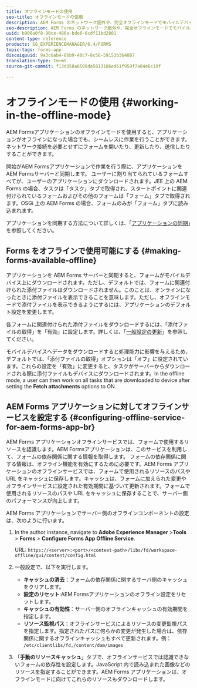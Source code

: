 ```yaml
---
title: オフラインモードの使用
seo-title: オフラインモードの使用
description: AEM Forms のネットワーク圏外や、完全オフラインモードでモバイルデバイスを使用して、AEM Forms アプリケーションで作業する
seo-description: AEM Forms のネットワーク圏外や、完全オフラインモードでモバイルデバイスを使用して、AEM Forms アプリケーションで作業する
uuid: b900a0f8-90ce-486a-bde6-6cdf11bd2801
content-type: reference
products: SG_EXPERIENCEMANAGER/6.4/FORMS
topic-tags: forms-app
discoiquuid: 9a3c6ab4-8bb9-40c7-8c56-59153b364887
translation-type: tm+mt
source-git-commit: f13d358a6508da5813186ed61f959f7a84e6c19f

---
```



# オフラインモードの使用 {#working-in-the-offline-mode}

AEM Formsアプリケーションのオフラインモードを使用すると、アプリケーションがオフラインになった場合でも、シームレスに作業を行うことができます。 ネットワーク接続を必要とせずにフォームを開いたり、更新したり、送信したりすることができます。

開始がAEM Formsアプリケーションで作業を行う際に、アプリケーションをAEM Formsサーバーと同期します。 ユーザーに割り当てられているフォームすべてが、ユーザーのアプリケーションにダウンロードされます。JEE 上の AEM Forms の場合、タスクは「タスク」タブで取得され、スタートポイントに関連付けられているフォームおよびその他のフォームは「フォーム」タブで取得されます。OSGi 上の AEM Forms の場合、フォームのみが「フォーム」タブに読み込まれます。

アプリケーションを同期する方法について詳しくは、「[アプリケーションの同期](/help/forms/using/sync-app.md)」を参照してください。

## Forms をオフラインで使用可能にする {#making-forms-available-offline}

アプリケーションを AEM Forms サーバーと同期すると、フォームがモバイルデバイス上にダウンロードされます。ただし、デフォルトでは、フォームに関連付けられた添付ファイルはダウンロードされません。このことは、オンラインになったときに添付ファイルを表示できることを意味します。ただし、オフラインモードで添付ファイルを表示できるようにするには、アプリケーションのデフォルト設定を変更します。

各フォームに関連付けられた添付ファイルをダウンロードするには、「添付ファイルの取得」を「有効」に設定します。詳しくは、「[一般設定の更新](/help/forms/using/update-general-settings.md)」を参照してください。

モバイルデバイスへデータをダウンロードすると処理能力に影響を与えるため、デフォルトでは、「添付ファイルの取得」オプションは「オフ」に設定されています。これらの設定を「有効」に変更すると、タスクがサーバーからダウンロードされる際に添付ファイルもデバイスにダウンロードされます。In the offline mode, a user can then work on all tasks that are downloaded to device after setting the **Fetch attachments** options to ON.

## AEM Forms アプリケーションに対してオフラインサービスを設定する {#configuring-offline-service-for-aem-forms-app-br}

AEM Forms アプリケーションオフラインサービスでは、フォームで使用するリソースを認識します。AEM Formsアプリケーションは、このサービスを利用して、フォームの依存関係に関する情報を取得します。 フォームの依存関係に関する情報は、オフライン機能を有効にするために必要です。AEM Forms アプリケーションのオフラインサービスでは、フォームで使用されるリソースのパスや URL をキャッシュに保存します。キャッシュは、フォームに加えられた変更やオフラインサービスに設定された有効期間に基づいて更新されます。フォームで使用されるリソースのパスや URL をキャッシュに保存することで、サーバー側のパフォーマンスが向上します。

AEM Forms アプリケーションでサーバー側のオフラインコンポーネントの設定は、次のように行います。

1. In the author instance, navigate to **Adobe Experience Manager** >**Tools** > **Forms** > **Configure Forms App Offline Service**.

   URL: `https://<server>:<port>/<context-path>/libs/fd/workspace-offline/gui/content/config.html`

1. 一般設定で、以下を実行します。

   * **キャッシュの消去**：フォームの依存関係に関するサーバ側のキャッシュをクリアします。
   * **設定のリセット**:AEM Formsアプリケーションのオフライン設定をリセットします。
   * **キャッシュの有効性**：サーバー側のオフラインキャッシュの有効期間を指定します。
   * **リソース監視パス**：オフラインサービスによるリソースの変更監視パスを指定します。指定されたパスに何らかの変更が発生した場合は、依存関係に関するオフラインキャッシュもすべて更新されます。例： `/etc/clientlibs/fd,/content/dam/images`

1. 「**手動のリソースキャッシュ**」タブで、オフラインサービスでは認識できないフォームの依存性を設定します。JavaScript 内で読み込まれた画像などのリソースを指定することができます。AEM Forms アプリケーションは、オフラインモードに向けてこれらのリソースもダウンロードします。

